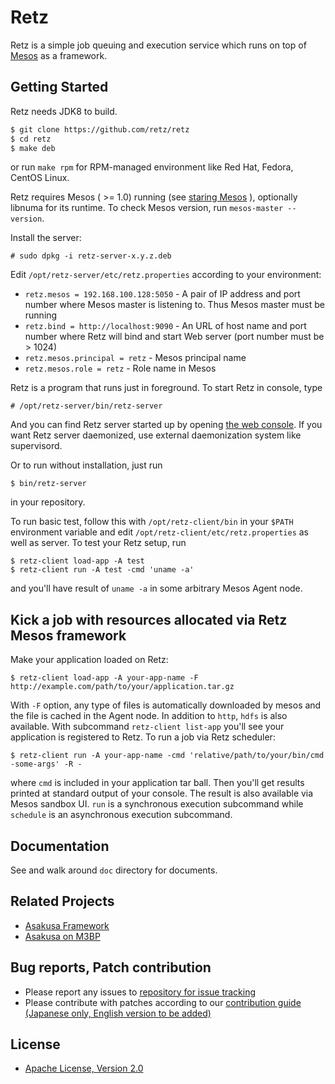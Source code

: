 # Retz

Retz is a simple job queuing and execution service which runs on top
of [Mesos](https://mesos.apache.org) as a framework.

## Getting Started

Retz needs JDK8 to build.

```sh
$ git clone https://github.com/retz/retz
$ cd retz
$ make deb
```

or run `make rpm` for RPM-managed environment like Red Hat, Fedora,
CentOS Linux.

Retz requires Mesos ( >= 1.0) running (see
[staring Mesos](https://mesos.apache.org/gettingstarted/) ),
optionally libnuma for its runtime. To check Mesos version,
run `mesos-master --version`.

Install the server:

```
# sudo dpkg -i retz-server-x.y.z.deb
```

Edit `/opt/retz-server/etc/retz.properties` according to your environment:

* `retz.mesos = 192.168.100.128:5050` - A pair of IP address and port
  number where Mesos master is listening to. Thus Mesos master must be
  running
* `retz.bind = http://localhost:9090` - An URL of host name and port
  number where Retz will bind and start Web server (port number must
  be > 1024)
* `retz.mesos.principal = retz` - Mesos principal name
* `retz.mesos.role = retz` - Role name in Mesos

Retz is a program that runs just in foreground. To start Retz in
console, type

```
# /opt/retz-server/bin/retz-server
```

And you can find Retz server started up by opening
[the web console](http://localhost:9090). If you want Retz server
daemonized, use external daemonization system like supervisord.

Or to run without installation, just run

```
$ bin/retz-server
```

in your repository.

To run basic test, follow this with `/opt/retz-client/bin` in your
`$PATH` environment variable and edit
`/opt/retz-client/etc/retz.properties` as well as server. To test your
Retz setup, run

```
$ retz-client load-app -A test
$ retz-client run -A test -cmd 'uname -a'
```

and you'll have result of `uname -a` in some arbitrary Mesos Agent
node.

## Kick a job with resources allocated via Retz Mesos framework

Make your application loaded on Retz:

```
$ retz-client load-app -A your-app-name -F http://example.com/path/to/your/application.tar.gz
```

With `-F` option, any type of files is automatically downloaded by
mesos and the file is cached in the Agent node. In addition to `http`,
`hdfs` is also available. With subcommand `retz-client list-app`
you'll see your application is registered to Retz. To run a job via
Retz scheduler:

```
$ retz-client run -A your-app-name -cmd 'relative/path/to/your/bin/cmd -some-args' -R -
```

where `cmd` is included in your application tar ball. Then you'll get
results printed at standard output of your console. The result is also
available via Mesos sandbox UI. `run` is a synchronous execution
subcommand while `schedule` is an asynchronous execution subcommand.


## Documentation

See and walk around `doc` directory for documents.

## Related Projects
* [Asakusa Framework](https://github.com/asakusafw/asakusafw)
* [Asakusa on M3BP](https://github.com/asakusafw/asakusafw-m3bp)

## Bug reports, Patch contribution
* Please report any issues to [repository for issue tracking](https://github.com/asakusafw/asakusafw-issues/issues)
* Please contribute with patches according to our [contribution guide (Japanese only, English version to be added)](http://docs.asakusafw.com/latest/release/ja/html/contribution.html)

## License
* [Apache License, Version 2.0](http://www.apache.org/licenses/LICENSE-2.0)
